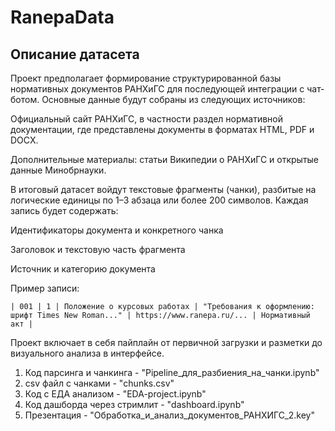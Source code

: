 # RanepaData

## Описание датасета
Проект предполагает формирование структурированной базы нормативных документов РАНХиГС для последующей интеграции с чат-ботом. Основные данные будут собраны из следующих источников:

Официальный сайт РАНХиГС, в частности раздел нормативной документации, где представлены документы в форматах HTML, PDF и DOCX.

Дополнительные материалы: статьи Википедии о РАНХиГС и открытые данные Минобрнауки.

В итоговый датасет войдут текстовые фрагменты (чанки), разбитые на логические единицы по 1–3 абзаца или более 200 символов. Каждая запись будет содержать:

Идентификаторы документа и конкретного чанка

Заголовок и текстовую часть фрагмента

Источник и категорию документа

Пример записи:
```
| 001 | 1 | Положение о курсовых работах | "Требования к оформлению: шрифт Times New Roman..." | https://www.ranepa.ru/... | Нормативный акт |
```
Проект включает в себя пайплайн от первичной загрузки и разметки до визуального анализа в интерфейсе.
1) Код парсинга и чанкинга - "Pipeline_для_разбиения_на_чанки.ipynb"
2) csv файл с чанками - "chunks.csv"
3) Код с ЕДА анализом - "EDA-project.ipynb"
4) Код дашборда через стримлит - "dashboard.ipynb"
5) Презентация - "Обработка_и_анализ_документов_РАНХИГС_2.key"

